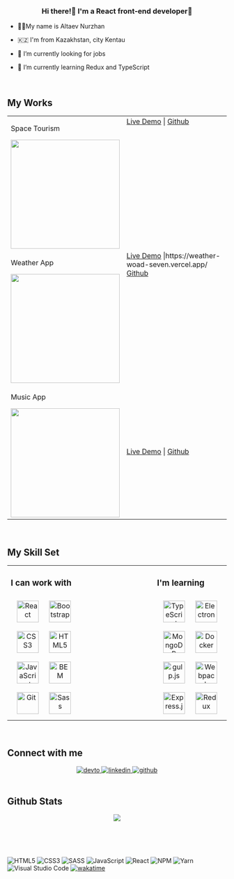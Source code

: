 ### <div align="center">Hi there!👋 I'm a React front-end developer🚀</div>  
  

- 🧙‍♂️My name is Altaev Nurzhan  
  

- 🇰🇿 I'm from Kazakhstan, city Kentau  
  

- 🔭 I’m currently looking for jobs  
  

- 🌱 I’m currently learning Redux and TypeScript  
  

<br/>  


## My Works 
  
  
  <table>
  
  <tr>
    <td valign="top" width="50%">
      <p>Space Tourism</p>
      <img src="https://user-images.githubusercontent.com/38946653/156761366-86648e02-05d6-4f9a-8ea0-e9f23d30f0be.png" width="250px" height="auto" />
    </td>
    <td valign="top" width="50%">
      <a href="https://space-tourism-ksixen.vercel.app/">Live Demo</a>
            |
      <a href="https://github.com/ksixen/music-app/">Github</a>
    </td>
  </tr>
  </tr> 
  
  
  <tr>
    <td valign="top" width="50%">
      <p>Weather App</p>
      <img src="https://user-images.githubusercontent.com/38946653/156737728-0c276999-1eb1-4eca-ab4f-ce007c152e01.png" width="250px" height="auto" />
    </td>
    <td valign="top" width="50%">
      <a href="https://weather-woad-seven.vercel.app/">Live Demo</a>
            |https://weather-woad-seven.vercel.app/
      <a href="https://github.com/ksixen/weather/">Github</a>
    </td>

  </tr>
  </tr>
  
  <tr>
    <td valign="top" width="50%">
      <p>Music App</p>
      <img src="https://user-images.githubusercontent.com/38946653/158544379-53ad3c20-3262-4bf3-a7dd-ae6b2884a496.png" width="250px" height="auto" />
  </td>
  <td valign="center" width="50%">
      <a href="https://music-app-ksixen.vercel.app/">Live Demo</a> 
      |
      <a href="https://github.com/ksixen/music-app/">Github</a>
  </td>

  </tr>
  </tr>
</table>  
<br/>  


## My Skill Set  
<table><tr><td valign="top" width="33%">



### I can work with  
<div align="center">  
<img style="margin: 10px" src="https://profilinator.rishav.dev/skills-assets/react-original-wordmark.svg" alt="React" height="50" />  
<img style="margin: 10px" src="https://profilinator.rishav.dev/skills-assets/bootstrap-plain.svg" alt="Bootstrap" height="50" />  
<img style="margin: 10px" src="https://profilinator.rishav.dev/skills-assets/css3-original-wordmark.svg" alt="CSS3" height="50" />  
<img style="margin: 10px" src="https://profilinator.rishav.dev/skills-assets/html5-original-wordmark.svg" alt="HTML5" height="50" />  
<img style="margin: 10px" src="https://profilinator.rishav.dev/skills-assets/javascript-original.svg" alt="JavaScript" height="50" />  
<img style="margin: 10px" src="https://profilinator.rishav.dev/skills-assets/bem.svg" alt="BEM" height="50" />  
<img style="margin: 10px" src="https://profilinator.rishav.dev/skills-assets/git-scm-icon.svg" alt="Git" height="50" />  
<img style="margin: 10px" src="https://profilinator.rishav.dev/skills-assets/sass-original.svg" alt="Sass" height="50" />  
</div>

</td><td valign="top" width="33%">



</td><td valign="top" width="33%">



### I'm learning  
<div align="center">  
<img style="margin: 10px" src="https://profilinator.rishav.dev/skills-assets/typescript-original.svg" alt="TypeScript" height="50" />  
<img style="margin: 10px" src="https://profilinator.rishav.dev/skills-assets/electron-original.svg" alt="Electron" height="50" />  
<img style="margin: 10px" src="https://profilinator.rishav.dev/skills-assets/mongodb-original-wordmark.svg" alt="MongoDB" height="50" />  
<img style="margin: 10px" src="https://profilinator.rishav.dev/skills-assets/docker-original-wordmark.svg" alt="Docker" height="50" />  
<img style="margin: 10px" src="https://profilinator.rishav.dev/skills-assets/gulp-plain.svg" alt="gulp.js" height="50" />  
<img style="margin: 10px" src="https://profilinator.rishav.dev/skills-assets/webpack-original.svg" alt="Webpack" height="50" />  
<img style="margin: 10px" src="https://profilinator.rishav.dev/skills-assets/express-original-wordmark.svg" alt="Express.js" height="50" />  
<img style="margin: 10px" src="https://profilinator.rishav.dev/skills-assets/redux-original.svg" alt="Redux" height="50" />  
</div>

</td></tr></table>  

<br/>  


## Connect with me  
<div align="center">
<a href="https://dev.to/ksixen" target="_blank">
<img src=https://img.shields.io/badge/dev.to-%2308090A.svg?&style=for-the-badge&logo=dev.to&logoColor=white alt=devto style="margin-bottom: 5px;" />
</a>
<a href="https://linkedin.com/in/ksixen" target="_blank">
<img src=https://img.shields.io/badge/linkedin-%231E77B5.svg?&style=for-the-badge&logo=linkedin&logoColor=white alt=linkedin style="margin-bottom: 5px;" />
</a>
<a href="https://github.com/ksixen" target="_blank">
<img src=https://img.shields.io/badge/github-%2324292e.svg?&style=for-the-badge&logo=github&logoColor=white alt=github style="margin-bottom: 5px;" />
</a>  
</div>  
  

<br/>  


## Github Stats  
<div align="center"><img src="https://github-readme-stats.vercel.app/api?username=ksixen&show_icons=true&count_private=true&hide_border=true" align="center" /></div>  

<br/>  




<br/>  

  

<br/>  


<br />






![HTML5](https://img.shields.io/badge/html5-%23E34F26.svg?style=for-the-badge&logo=html5&logoColor=white)
![CSS3](https://img.shields.io/badge/css3-%231572B6.svg?style=for-the-badge&logo=css3&logoColor=white)
![SASS](https://img.shields.io/badge/SASS-hotpink.svg?style=for-the-badge&logo=SASS&logoColor=white)
![JavaScript](https://img.shields.io/badge/javascript-%23323330.svg?style=for-the-badge&logo=javascript&logoColor=%23F7DF1E)
![React](https://img.shields.io/badge/react-%2320232a.svg?style=for-the-badge&logo=react&logoColor=%2361DAFB)
![NPM](https://img.shields.io/badge/NPM-%23000000.svg?style=for-the-badge&logo=npm&logoColor=white)
![Yarn](https://img.shields.io/badge/yarn-%232C8EBB.svg?style=for-the-badge&logo=yarn&logoColor=white)
![Visual Studio Code](https://img.shields.io/badge/Visual%20Studio%20Code-0078d7.svg?style=for-the-badge&logo=visual-studio-code&logoColor=white)
[![wakatime](https://wakatime.com/badge/user/8fbc5131-fa81-4437-9d58-4dd389eb8ecf.svg)](https://wakatime.com/@8fbc5131-fa81-4437-9d58-4dd389eb8ecf) 

